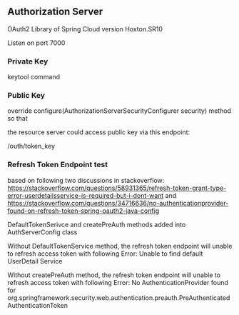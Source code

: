 ## Authorization Server

OAuth2 Library of Spring Cloud version Hoxton.SR10

Listen on port 7000

### Private Key

keytool command

### Public Key

override configure(AuthorizationServerSecurityConfigurer security) method so that 

the resource server could access public key via this endpoint:

/outh/token_key

### Refresh Token Endpoint test

based on following two discussions in stackoverflow:
https://stackoverflow.com/questions/58931365/refresh-token-grant-type-error-userdetailsservice-is-required-but-i-dont-want
and
https://stackoverflow.com/questions/34716636/no-authenticationprovider-found-on-refresh-token-spring-oauth2-java-config

DefaultTokenSerivce and createPreAuth methods added into AuthServerConfig class

Without DefaultTokenService method, the refresh token endpoint will unable to refresh access token with following Error:
Unable to find default UserDetail Service

Without createPreAuth method, the refresh token endpoint will unable to refresh access token with following Error:
No AuthenticationProvider found for org.springframework.security.web.authentication.preauth.PreAuthenticatedAuthenticationToken

